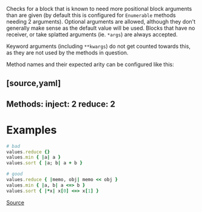 
Checks for a block that is known to need more positional
block arguments than are given (by default this is configured for
`Enumerable` methods needing 2 arguments). Optional arguments are allowed,
although they don't generally make sense as the default value will
be used. Blocks that have no receiver, or take splatted arguments
(ie. `*args`) are always accepted.

Keyword arguments (including `**kwargs`) do not get counted towards
this, as they are not used by the methods in question.

Method names and their expected arity can be configured like this:

[source,yaml]
----
Methods:
  inject: 2
  reduce: 2
----

# Examples

```ruby
# bad
values.reduce {}
values.min { |a| a }
values.sort { |a; b| a + b }

# good
values.reduce { |memo, obj| memo << obj }
values.min { |a, b| a <=> b }
values.sort { |*x| x[0] <=> x[1] }
```

[Source](http://www.rubydoc.info/gems/rubocop/RuboCop/Cop/Lint/UnexpectedBlockArity)